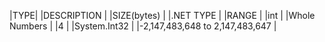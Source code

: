 |TYPE| |DESCRIPTION     | |SIZE(bytes)  | |.NET TYPE     |    |RANGE                           |
|int | |Whole Numbers   | |4            | |System.Int32  |    |-2,147,483,648 to 2,147,483,647 |
